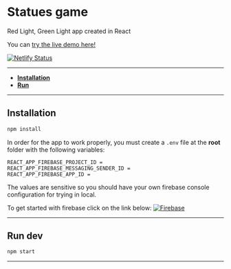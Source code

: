 # Statues game

Red Light, Green Light app created in React

You can [try the live demo here!](https://vastatues.netlify.app/)


[![Netlify Status](https://api.netlify.com/api/v1/badges/1ea1ddb1-5667-4fa7-bc46-2954f45e9928/deploy-status)](https://app.netlify.com/sites/vastatues/deploys)



-----

- **[Installation](#installation)**
- **[Run](#run-dev)**

-----

<a name="install"></a>

## Installation

```bash
npm install
```
In order for the app to work properly, you must create a `.env` file at the **root** folder with the following variables:
```REACT_APP_FIREBASE_API_KEY = 
REACT_APP_FIREBASE_PROJECT_ID = 
REACT_APP_FIREBASE_MESSAGING_SENDER_ID = 
REACT_APP_FIREBASE_APP_ID = 
```

The values are sensitive so you should have your own firebase console configuration for trying in local. 

To get started with firebase click on the link below:
[![Firebase](https://www.gstatic.com/devrel-devsite/prod/v8e85f2d232f57b3748940572c2507445fffb413f9b17c36b012cc05efc1a12ea/firebase/images/lockup.svg)](https://firebase.google.com/docs/web/setup)


-----

<a name="run"></a>

## Run dev

```bash
npm start
```

-----
